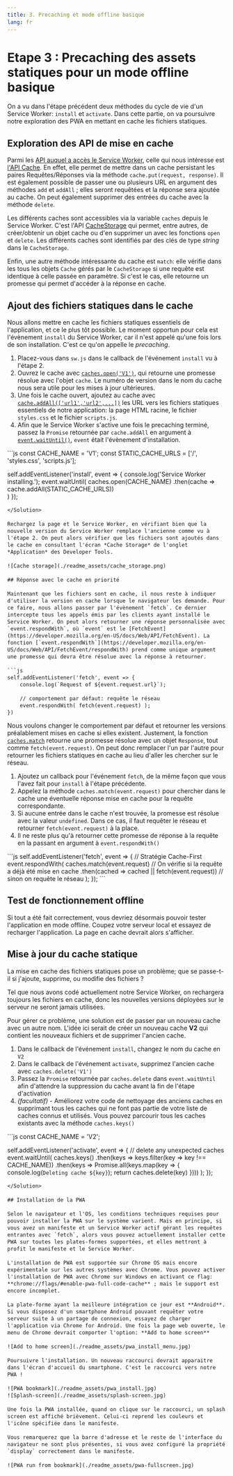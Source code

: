 ```yaml
---
title: 3. Precaching et mode offline basique
lang: fr
---
```


# Etape 3 : Precaching des assets statiques pour un mode offline basique

On a vu dans l'étape précédent deux méthodes du cycle de vie d'un Service Worker: `install` et `activate`. Dans cette partie, on va poursuivre notre exploration des PWA en mettant en cache les fichiers statiques.

## Exploration des API de mise en cache

Parmi les [API auquel a accès le Service Worker](https://developer.mozilla.org/en-US/docs/Web/API/Service_Worker_API), celle qui nous intéresse est [l'API Cache](https://developer.mozilla.org/en-US/docs/Web/API/Cache). En effet, elle permet de mettre dans un cache persistant les paires Requêtes/Réponses via la méthode `cache.put(request, response)`. Il est également possible de passer une ou plusieurs URL en argument des méthodes `add` et `addAll` ; elles seront requêtées et la réponse sera ajoutée au cache. On peut également supprimer des entrées du cache avec la méthode `delete`.

Les différents caches sont accessibles via la variable `caches` depuis le Service Worker. C'est l'API [CacheStorage](https://developer.mozilla.org/en-US/docs/Web/API/CacheStorage) qui permet, entre autres, de créer/obtenir un objet cache ou d'en supprimer un avec les fonctions `open` et `delete`. Les différents caches sont identifiés par des clés de type _string_ dans le `CacheStorage`.

Enfin, une autre méthode intéressante du cache est `match`: elle vérifie dans les tous les objets `Cache` gérés par le `CacheStorage` si une requête est identique à celle passée en paramètre. Si c'est le cas, elle retourne un promesse qui permet d'accéder à la réponse en cache.

## Ajout des fichiers statiques dans le cache

Nous allons mettre en cache les fichiers statiques essentiels de l'application, et ce le plus tôt possible. Le moment opportun pour cela est l'évènement `install` du Service Worker, car il n'est appelé qu'une fois lors de son installation. C'est ce qu'on appelle le *precaching*.

1. Placez-vous dans `sw.js` dans le callback de l'événement `install` vu à l'étape 2.
2. Ouvrez le cache avec [`caches.open('V1')`](https://developer.mozilla.org/en-US/docs/Web/API/CacheStorage/open), qui retourne une promesse résolue avec l'objet `cache`. Le numéro de version dans le nom du cache nous sera utile pour les mises à jour ultérieures.
3. Une fois le cache ouvert, ajoutez au cache avec [`cache.addAll(['url1','url2',...])`](https://developer.mozilla.org/en-US/docs/Web/API/Cache/addAll) les URL vers les fichiers statiques essentiels de notre application: la page HTML racine, le fichier `styles.css` et le fichier `scripts.js`.
4. Afin que le Service Worker s'active une fois le precaching terminé, passez la `Promise` retournée par `cache.addAll` en argument à [`event.waitUntil()`](https://developer.mozilla.org/en-US/docs/Web/API/ExtendableEvent/waitUntil), `event` était l'évènement d'installation. 

<Solution>
```js
const CACHE_NAME = 'V1';
const STATIC_CACHE_URLS = ['/', 'styles.css', 'scripts.js'];

self.addEventListener('install', event => {
  console.log('Service Worker installing.');
  event.waitUntil(
    caches.open(CACHE_NAME)
    .then(cache => cache.addAll(STATIC_CACHE_URLS))  
  )
});
```
</Solution>

Rechargez la page et le Service Worker, en vérifiant bien que la nouvelle version du Service Worker remplace l'ancienne comme vu à l'étape 2. On peut alors vérifier que les fichiers sont ajoutés dans le cache en consultant l'écran *Cache Storage* de l'onglet *Application* des Developer Tools.

![Cache storage](./readme_assets/cache_storage.png)

## Réponse avec le cache en priorité

Maintenant que les fichiers sont en cache, il nous reste à indiquer d'utiliser la version en cache lorsque le navigateur les demande. Pour ce faire, nous allons passer par l'évènement `fetch`. Ce dernier intercepte tous les appels émis par les clients ayant installé le Service Worker. On peut alors retourner une réponse personnalisée avec `event.respondWith`, où `event` est le [FetchEvent](https://developer.mozilla.org/en-US/docs/Web/API/FetchEvent). La fonction [`event.respondWith`](https://developer.mozilla.org/en-US/docs/Web/API/FetchEvent/respondWith) prend comme unique argument une promesse qui devra être résolue avec la réponse à retourner. 

```js
self.addEventListener('fetch', event => {
	console.log(`Request of ${event.request.url}`);
	
	// comportement par défaut: requête le réseau
	event.respondWith( fetch(event.request) );
})
```

Nous voulons changer le comportement par défaut et retourner les versions préalablement mises en cache si elles existent. Justement, la fonction [`caches.match`](https://developer.mozilla.org/en-US/docs/Web/API/CacheStorage/match) retourne une promesse résolue avec un objet `Response`, tout comme `fetch(event.request)`. On peut donc remplacer l'un par l'autre pour retourner les fichiers statiques en cache au lieu d'aller les chercher sur le réseau.

1. Ajoutez un callback pour l'événement `fetch`, de la même façon que vous l'avez fait pour `install` à l'étape précédente.
2. Appelez la méthode `caches.match(event.request)` pour chercher dans le cache une éventuelle réponse mise en cache pour la requête correspondante.
3. Si aucune entrée dans le cache n'est trouvée, la promesse est résolue avec la valeur `undefined`. Dans ce cas, il faut requêter le réseau et retourner `fetch(event.request)` à la place.
4. Il ne reste plus qu'à retourner cette promesse de réponse à la requête en la passant en argument à `event.respondWith()` 

<Solution>
```js
self.addEventListener('fetch', event => {
  // Stratégie Cache-First
  event.respondWith(
    caches.match(event.request) // On vérifie si la requête a déjà été mise en cache
    .then(cached => cached || fetch(event.request)) // sinon on requête le réseau
  );
});
```
</Solution>

## Test de fonctionnement offline

Si tout a été fait correctement, vous devriez désormais pouvoir tester l'application en mode offline. Coupez votre serveur local et essayez de recharger l'application. La page en cache devrait alors s'afficher.

## Mise à jour du cache statique

La mise en cache des fichiers statiques pose un problème; que se passe-t-il si j'ajoute, supprime, ou modifie des fichiers ?

Tel que nous avons codé actuellement notre Service Worker, on rechargera toujours les fichiers en cache, donc les nouvelles versions déployées sur le serveur ne seront jamais utilisées.

Pour gérer ce problème, une solution est de passer par un nouveau cache avec un autre nom. L'idée ici serait de créer un nouveau cache **V2** qui contient les nouveaux fichiers et de supprimer l'ancien cache. 

1. Dans le callback de l'événement `install`, changez le nom du cache en `V2`
2. Dans le callback de l'événement `activate`, supprimez l'ancien cache avec `caches.delete('V1')`
3. Passez la `Promise` retournée par `caches.delete` dans `event.waitUntil` afin d'attendre la suppression du cache avant la fin de l'étape d'activation
4. *(facultatif)* - Améliorez votre code de nettoyage des anciens caches en supprimant tous les caches qui ne font pas partie de votre liste de caches connus et utilisés. Vous pouvez parcourir tous les caches existants avec la méthode `caches.keys()`

<Solution>
```js
const CACHE_NAME = 'V2';

self.addEventListener('activate', event => {
  // delete any unexpected caches
  event.waitUntil(
    caches.keys()
    .then(keys => keys.filter(key => key !== CACHE_NAME))
    .then(keys => Promise.all(keys.map(key => {
        console.log(`Deleting cache ${key}`);
        return caches.delete(key)
    })))
  );
});
```
</Solution>

## Installation de la PWA

Selon le navigateur et l'OS, les conditions techniques requises pour pouvoir installer la PWA sur le système varient. Mais en principe, si vous avez un manifeste et un Service Worker actif gérant les requêtes entrantes avec `fetch`, alors vous pouvez actuellement installer cette PWA sur toutes les plates-formes supportées, et elles mettront à profit le manifeste et le Service Worker.

L'installation de PWA est supportée sur Chrome OS mais encore expérimentale sur les autres systèmes avec Chrome. Vous pouvez activer l'installation de PWA avec Chrome sur Windows en activant ce flag: **chrome://flags/#enable-pwa-full-code-cache** ; mais le support est encore incomplet.

La plate-forme ayant la meilleure intégration ce jour est **Android**. Si vous disposez d'un smartphone Android pouvant requêter votre serveur suite à un partage de connexion, essayez de charger l'application via Chrome for Android. Une fois la page web ouverte, le menu de Chrome devrait comporter l'option: **Add to home screen**

![Add to home screen](./readme_assets/pwa_install_menu.jpg)

Poursuivre l'installation. Un nouveau raccourci devrait apparaitre dans l'écran d'accueil du smartphone. C'est le raccourci vers notre PWA !

![PWA bookmark](./readme_assets/pwa_install.jpg)
![Splash-screen](./readme_assets/splash-screen.jpg)

Une fois la PWA installée, quand on clique sur le raccourci, un splash screen est affiché brièvement. Celui-ci reprend les couleurs et l'icône spécifiée dans le manifeste.

Vous remarquerez que la barre d'adresse et le reste de l'interface du navigateur ne sont plus présentes, si vous avez configuré la propriété `display` correctement dans le manifeste.

![PWA run from bookmark](./readme_assets/pwa-fullscreen.jpg)
